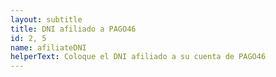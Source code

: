 ```yaml
---
layout: subtitle
title: DNI afiliado a PAGO46
id: 2, 5
name: afiliateDNI
helperText: Coloque el DNI afiliado a su cuenta de PAGO46
---
```

